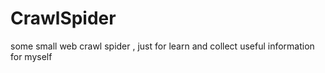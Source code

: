 # CrawlSpider
some small web crawl spider , just for learn and collect useful information for myself 
